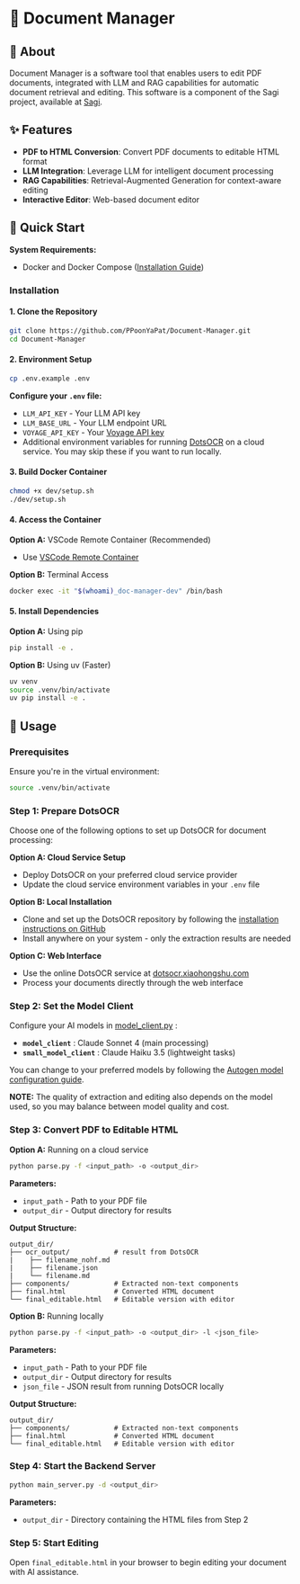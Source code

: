 # 📄 Document Manager

## 🎯 About

Document Manager is a software tool that enables users to edit PDF documents, integrated with LLM and RAG capabilities for automatic document retrieval and editing. This software is a component of the Sagi project, available at [Sagi](https://github.com/Kasma-Inc/Sagi).

## ✨ Features

- **PDF to HTML Conversion**: Convert PDF documents to editable HTML format
- **LLM Integration**: Leverage LLM for intelligent document processing
- **RAG Capabilities**: Retrieval-Augmented Generation for context-aware editing
- **Interactive Editor**: Web-based document editor

## 🚀 Quick Start

**System Requirements:**
- Docker and Docker Compose ([Installation Guide](dev/prerequisite.md))

### Installation

#### 1. Clone the Repository
```bash
git clone https://github.com/PPoonYaPat/Document-Manager.git
cd Document-Manager
```

#### 2. Environment Setup
```bash
cp .env.example .env
```

**Configure your `.env` file:**
- `LLM_API_KEY` - Your LLM API key
- `LLM_BASE_URL` - Your LLM endpoint URL  
- `VOYAGE_API_KEY` - Your [Voyage API key](https://www.voyageai.com/)
- Additional environment variables for running [DotsOCR](https://github.com/rednote-hilab/dots.ocr) on a cloud service. You may skip these if you want to run locally.

#### 3. Build Docker Container
```bash
chmod +x dev/setup.sh
./dev/setup.sh
```

#### 4. Access the Container

**Option A:** VSCode Remote Container (Recommended)
- Use [VSCode Remote Container](https://marketplace.visualstudio.com/items?itemName=ms-vscode-remote.remote-containers)

**Option B:** Terminal Access
```bash
docker exec -it "$(whoami)_doc-manager-dev" /bin/bash
```

#### 5. Install Dependencies

**Option A:** Using pip
```bash
pip install -e .
```

**Option B:** Using uv (Faster)
```bash
uv venv
source .venv/bin/activate
uv pip install -e .
```

## 📖 Usage

### Prerequisites
Ensure you're in the virtual environment:
```bash
source .venv/bin/activate
```

### Step 1: Prepare DotsOCR
Choose one of the following options to set up DotsOCR for document processing:

**Option A: Cloud Service Setup**
- Deploy DotsOCR on your preferred cloud service provider
- Update the cloud service environment variables in your `.env` file

**Option B: Local Installation**
- Clone and set up the DotsOCR repository by following the [installation instructions on GitHub](https://github.com/rednote-hilab/dots.ocr)
- Install anywhere on your system - only the extraction results are needed

**Option C: Web Interface**
- Use the online DotsOCR service at [dotsocr.xiaohongshu.com](https://dotsocr.xiaohongshu.com/)
- Process your documents directly through the web interface

### Step 2: Set the Model Client

Configure your AI models in [model_client.py](model_client.py) :

- **`model_client`** : Claude Sonnet 4 (main processing)
- **`small_model_client`** : Claude Haiku 3.5 (lightweight tasks)

You can change to your preferred models by following the [Autogen model configuration guide](https://microsoft.github.io/autogen/stable//user-guide/agentchat-user-guide/tutorial/models).

**NOTE:** The quality of extraction and editing also depends on the model used, so you may balance between model quality and cost.

### Step 3: Convert PDF to Editable HTML
**Option A:** Running on a cloud service
```bash
python parse.py -f <input_path> -o <output_dir>
```

**Parameters:**
- `input_path` - Path to your PDF file
- `output_dir` - Output directory for results

**Output Structure:**
```
output_dir/
├── ocr_output/           # result from DotsOCR
|    ├── filename_nohf.md
|    ├── filename.json
|    └── filename.md
├── components/           # Extracted non-text components
├── final.html            # Converted HTML document
└── final_editable.html   # Editable version with editor
```

**Option B:** Running locally
```bash
python parse.py -f <input_path> -o <output_dir> -l <json_file>
```

**Parameters:**
- `input_path` - Path to your PDF file
- `output_dir` - Output directory for results
- `json_file` - JSON result from running DotsOCR locally

**Output Structure:**
```
output_dir/
├── components/           # Extracted non-text components
├── final.html            # Converted HTML document
└── final_editable.html   # Editable version with editor
```

### Step 4: Start the Backend Server
```bash
python main_server.py -d <output_dir>
```


**Parameters:**
- `output_dir` - Directory containing the HTML files from Step 2

### Step 5: Start Editing
Open `final_editable.html` in your browser to begin editing your document with AI assistance.